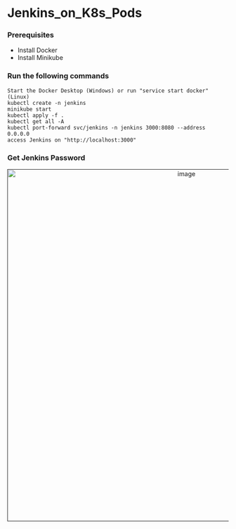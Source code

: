 # Jenkins_on_K8s_Pods

### Prerequisites
- Install Docker
- Install Minikube

### Run the following commands
```
Start the Docker Desktop (Windows) or run "service start docker"(Linux)
kubectl create -n jenkins 
minikube start
kubectl apply -f . 
kubectl get all -A
kubectl port-forward svc/jenkins -n jenkins 3000:8080 --address 0.0.0.0
access Jenkins on "http://localhost:3000"

```
### Get Jenkins Password
<div align="center"> <a href=""><img src="https://drive.google.com/file/d/1YQZr_RLfU-WsuMbeBrUEQ94plXdtyJib/view?usp=sharing" alt='image' width='800'/></a> </div>

       

